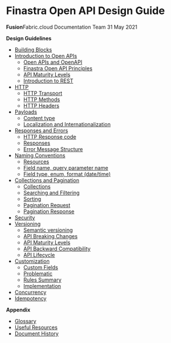 Finastra Open API Design Guide
================
**Fusion**Fabric.cloud Documentation Team
31 May 2021


**Design Guidelines**
-   [Building Blocks](./Building_Blocks.md)
-   [Introduction to Open APIs](./Introduction_to_Open_APIs.md)
    -   [Open APIs and OpenAPI](./Introduction_to_Open_APIs.md#open-apis-and-openapi)
    -   [Finastra Open API Principles](./Introduction_to_Open_APIs.md#finastra-open-api-principles)
    -   [API Maturity Levels](./Introduction_to_Open_APIs.md#api-maturity-levels)
    -   [Introduction to REST](./Introduction_to_Open_APIs.md#REST)
-   [HTTP](./Http.md)
    -   [HTTP Transport](./Http.md#rest-and-http-transport)
    -   [HTTP Methods](./Http.md#rest-and-http-methods)
    -   [HTTP Headers](./Http.md#rest-and-http-headers)
-   [Payloads](./Payloads_and_Formats.md)
    -   [Content type](./Payloads_and_Formats.md#Content-type)
    -   [Localization and Internationalization](./Payloads_and_Formats.md#Localization-,-Internationalization)
-   [Responses and Errors](./Responses_and_Errors.md)
    -   [HTTP Response code](./Responses_and_Errors#http-response-code)
    -   [Responses](./Responses_and_Errors#responses)
    -   [Error Message Structure](./Responses_and_Errors.md#finastra-error-message-structure)
-   [Naming Conventions](./Naming_Conventions.md)
    -   [Resources](./Naming_Conventions.md#resources)
    -   [Field name, query parameter name](./Naming_Conventions.md#Field-name,-query-parameter-name)
    -   [Field type, enum, format (date/time)](./Naming_Conventions.md#Field-type-and-format)
-   [Collections and Pagination](./Collections_and_Pagination.md)
    -   [Collections](./Collections_and_Pagination.md#collections)
    -   [Searching and Filtering](./Collections_and_Pagination.md#searching-and-filtering)
    -   [Sorting](./Collections_and_Pagination.md#sorting)
    -   [Pagination Request](./Collections_and_Pagination.md#pagination-request)
    -   [Pagination Response](./Collections_and_Pagination.md#pagination-response)
-   [Security](./Security.md)
-   [Versioning](./Versioning.md)
    - [Semantic versioning](./Versioning.md#Semantic-versioning)
	 - [API Breaking Changes](./Versioning.md#api-breaking-changes)
	 - [API Maturity Levels](./Versioning.md#maturity-levels)
	 - [API Backward Compatibility](./Versioning.md#api-backward-compatibility)
	 - [API Lifecycle](./Versioning.md#api-lifecycle)
-   [Customization](./Customization.md)
    -   [Custom Fields](./Customization.md#introduction#introduction)
    -   [Problematic ](./Customization.md#introduction#problematic)
    -   [Rules Summary](./Customization.md#introduction#Rules-Summary)
    -   [Implementation](./Customization.md#introduction#implementation)  ​
-   [Concurrency](./Concurrency.md)
-   [Idempotency](./Idempotency.md)


**Appendix**
-   [Glossary](./Glossary.md)
-   [Useful Resources](./Useful_Resources.md)
-   [Document History](./Document_History.md)

